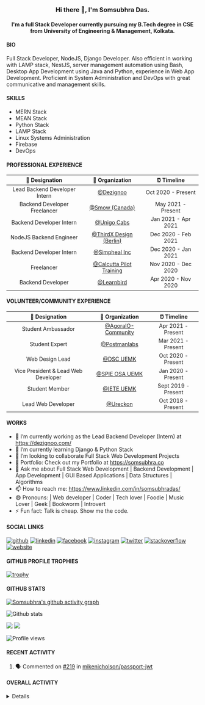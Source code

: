<h3 align="center"> Hi there 👋, I'm Somsubhra Das. </h3>

<h4 align="center"> I'm a full Stack Developer currently pursuing my B.Tech degree in CSE from University of Engineering & Management, Kolkata.  </h4>

#### BIO

Full Stack Developer, NodeJS, Django Developer. Also efficient in working with LAMP stack, NestJS, server management automation using Bash, Desktop App Development using Java and Python, experience in Web App Development. Proficient in System Administration and DevOps with great communicative and management skills.

#### SKILLS

- MERN Stack
- MEAN Stack
- Python Stack
- LAMP Stack
- Linux Systems Administration
- Firebase
- DevOps

#### PROFESSIONAL EXPERIENCE

|        💼 Designation         |                        🏢 Organization                        |     ⏰ Timeline     |
| :---------------------------: | :-----------------------------------------------------------: | :-----------------: |
| Lead Backend Developer Intern |              [@Dezignoo](https://dezignoo.com/)               | Oct 2020 - Present  |
| Backend Developer Freelancer  |               [@Smow (Canada)](http://smow.ca/)               | May 2021 - Present  |
|   Backend Developer Intern    |       [@Unigo Cabs](https://github.com/UnigoCabs-Dev/)        | Jan 2021 - Apr 2021 |
|    NodeJS Backend Engineer    |       [@ThirdX Design (Berlin)](https://thirdx.design/)       | Dec 2020 - Feb 2021 |
|   Backend Developer Intern    |            [@Simpheal Inc](https://simpheal.com/)             | Dec 2020 - Jan 2021 |
|          Freelancer           | [@Calcutta Pilot Training](http://calcuttapilottraining.com/) | Nov 2020 - Dec 2020 |
|       Backend Developer       |            [@Learnbird](https://www.learnbird.in/)            | Apr 2020 - Nov 2020 |

#### VOLUNTEER/COMMUNITY EXPERIENCE

|           💼 Designation            |                      🏢 Organization                       |     ⏰ Timeline     |
| :---------------------------------: | :--------------------------------------------------------: | :-----------------: |
|         Student Ambassador          | [@AgoraIO-Community](https://github.com/AgoraIO-Community) | Apr 2021 - Present  |
|           Student Expert            |      [@Postmanlabs](https://github.com/postmanlabs/)       | Mar 2021 - Present  |
|           Web Design Lead           |              [@DSC UEMK](https://dscuemk.co/)              | Oct 2020 - Present  |
| Vice President & Lead Web Developer |         [@SPIE OSA UEMK](http://spieosauemk.team/)         | Jan 2020 - Present  |
|           Student Member            |                       [@IETE UEMK]()                       | Sept 2019 - Present |
|         Lead Web Developer          |              [@Ureckon](https://ureckon.org/)              | Oct 2018 - Present  |

#### WORKS

- 🔭 I’m currently working as the Lead Backend Developer (Intern) at https://dezignoo.com/
- 🌱 I’m currently learning Django & Python Stack
- 👯 I’m looking to collaborate Full Stack Web Development Projects
- 💼 Portfolio: Check out my Portfolio at https://somsubhra.co
- 💬 Ask me about Full Stack Web Development | Backend Development | App Development | GUI Based Applications | Data Structures | Algorithms
- 📫 How to reach me: https://www.linkedin.com/in/somsubhradas/
- 😄 Pronouns: | Web developer | Coder | Tech lover | Foodie | Music Lover | Geek | Bookworm | Introvert
- ⚡ Fun fact: Talk is cheap. Show me the code.

#### SOCIAL LINKS

<p align="center">

[<img src='https://cdn.jsdelivr.net/npm/simple-icons@3.0.1/icons/github.svg' alt='github' height='40'>](https://github.com/Somsubhra1) [<img src='https://cdn.jsdelivr.net/npm/simple-icons@3.0.1/icons/linkedin.svg' alt='linkedin' height='40'>](https://www.linkedin.com/in/somsubhradas/) [<img src='https://cdn.jsdelivr.net/npm/simple-icons@3.0.1/icons/facebook.svg' alt='facebook' height='40'>](https://www.facebook.com/S0msubhradas) [<img src='https://cdn.jsdelivr.net/npm/simple-icons@3.0.1/icons/instagram.svg' alt='instagram' height='40'>](https://www.instagram.com/somsubhra__das/) [<img src='https://cdn.jsdelivr.net/npm/simple-icons@3.0.1/icons/twitter.svg' alt='twitter' height='40'>](https://twitter.com/Somsubhra1CP) [<img src='https://cdn.jsdelivr.net/npm/simple-icons@3.0.1/icons/stackoverflow.svg' alt='stackoverflow' height='40'>](https://stackoverflow.com/users/10871274/somsubhra-das) [<img src='https://cdn.jsdelivr.net/npm/simple-icons@3.0.1/icons/icloud.svg' alt='website' height='40'>](https://somsubhra.co/)

</p>

#### GITHUB PROFILE TROPHIES

[![trophy](https://github-profile-trophy.vercel.app/?username=Somsubhra1&theme=flat)](https://github.com/ryo-ma/github-profile-trophy)

#### GITHUB STATS

[![Somsubhra's github activity graph](https://activity-graph.herokuapp.com/graph?username=somsubhra1&theme=react-dark)](https://github.com/somsubhra1)

<p align="center">

![Github stats](https://github-readme-stats.vercel.app/api?username=Somsubhra1&show_icons=true)<br>

<img src="https://github-readme-streak-stats.herokuapp.com/?user=Somsubhra1&theme=light" />

<img src="https://github-readme-stats.vercel.app/api/top-langs/?username=Somsubhra1&layout=compact&theme=light" />

![Profile views](https://gpvc.arturio.dev/Somsubhra1)

</p>

#### RECENT ACTIVITY

<!--START_SECTION:activity-->

1. 🗣 Commented on [#219](https://github.com/mikenicholson/passport-jwt/issues/219) in [mikenicholson/passport-jwt](https://github.com/mikenicholson/passport-jwt)
<!--END_SECTION:activity-->

#### OVERALL ACTIVITY

<details>
<!--START_SECTION:waka-->
**🐱 My Github Data** 

> 🏆 1,022 Contributions in the Year 2021
 > 
> 📦 258.6 kB Used in Github's Storage 
 > 
> 🚫 Not Opted to Hire
 > 
> 📜 136 Public Repositories 
 > 
> 🔑 13 Private Repositories  
 > 
**I'm a Night 🦉** 

```text
🌞 Morning    170 commits    ██░░░░░░░░░░░░░░░░░░░░░░░   11.02% 
🌆 Daytime    576 commits    █████████░░░░░░░░░░░░░░░░   37.33% 
🌃 Evening    609 commits    █████████░░░░░░░░░░░░░░░░   39.47% 
🌙 Night      188 commits    ███░░░░░░░░░░░░░░░░░░░░░░   12.18%

```
📅 **I'm Most Productive on Sunday** 

```text
Monday       194 commits    ███░░░░░░░░░░░░░░░░░░░░░░   12.57% 
Tuesday      219 commits    ███░░░░░░░░░░░░░░░░░░░░░░   14.19% 
Wednesday    172 commits    ██░░░░░░░░░░░░░░░░░░░░░░░   11.15% 
Thursday     233 commits    ███░░░░░░░░░░░░░░░░░░░░░░   15.1% 
Friday       204 commits    ███░░░░░░░░░░░░░░░░░░░░░░   13.22% 
Saturday     255 commits    ████░░░░░░░░░░░░░░░░░░░░░   16.53% 
Sunday       266 commits    ████░░░░░░░░░░░░░░░░░░░░░   17.24%

```


📊 **This Week I Spent My Time On** 

```text
💬 Programming Languages: 
JavaScript               9 hrs 50 mins       █████████████████░░░░░░░░   67.96% 
Python                   2 hrs 2 mins        ███░░░░░░░░░░░░░░░░░░░░░░   14.11% 
Other                    54 mins             █░░░░░░░░░░░░░░░░░░░░░░░░   6.28% 
JSON                     38 mins             █░░░░░░░░░░░░░░░░░░░░░░░░   4.43% 
Markdown                 24 mins             ░░░░░░░░░░░░░░░░░░░░░░░░░   2.82%

🔥 Editors: 
VS Code                  14 hrs 28 mins      █████████████████████████   100.0%

```

**I Mostly Code in JavaScript** 

```text
JavaScript               48 repos            ████████████░░░░░░░░░░░░░   48.48% 
HTML                     16 repos            ████░░░░░░░░░░░░░░░░░░░░░   16.16% 
CSS                      12 repos            ███░░░░░░░░░░░░░░░░░░░░░░   12.12% 
Python                   10 repos            ██░░░░░░░░░░░░░░░░░░░░░░░   10.1% 
TypeScript               6 repos             █░░░░░░░░░░░░░░░░░░░░░░░░   6.06%

```


**Timeline**

![Chart not found](https://raw.githubusercontent.com/Somsubhra1/Somsubhra1/master/charts/bar_graph.png) 


 Last Updated on 21/06/2021
<!--END_SECTION:waka-->
</details>
